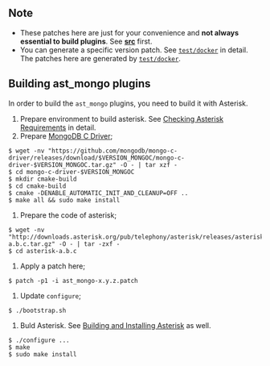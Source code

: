## Note

- These patches here are just for your convenience and **not always essential to build plugins**. See **[src](../src)** first.
- You can generate a specific version patch. See [`test/docker`](../test/docker) in detail. The patches here are generated by [`test/docker`](../test/docker).

## Building ast_mongo plugins

In order to build the `ast_mongo` plugins, you need to build it with Asterisk.

1. Prepare environment to build asterisk. See [Checking Asterisk Requirements](https://wiki.asterisk.org/wiki/display/AST/Checking+Asterisk+Requirements) in detail.
1. Prepare [MongoDB C Driver](https://github.com/mongodb/mongo-c-driver);
 ```
 $ wget -nv "https://github.com/mongodb/mongo-c-driver/releases/download/$VERSION_MONGOC/mongo-c-driver-$VERSION_MONGOC.tar.gz" -O - | tar xzf -
 $ cd mongo-c-driver-$VERSION_MONGOC
 $ mkdir cmake-build
 $ cd cmake-build
 $ cmake -DENABLE_AUTOMATIC_INIT_AND_CLEANUP=OFF ..
 $ make all && sudo make install
 ```
1. Prepare the code of asterisk;
 ```
 $ wget -nv "http://downloads.asterisk.org/pub/telephony/asterisk/releases/asterisk-a.b.c.tar.gz" -O - | tar -zxf -
 $ cd asterisk-a.b.c
 ```
1. Apply a patch here;
 ```
 $ patch -p1 -i ast_mongo-x.y.z.patch
 ```
1. Update `configure`;
 ```
 $ ./bootstrap.sh
 ```
1. Buld Asterisk. See [Building and Installing Asterisk](https://wiki.asterisk.org/wiki/display/AST/Building+and+Installing+Asterisk) as well.
 ```
 $ ./configure ...
 $ make
 $ sudo make install
 ```
